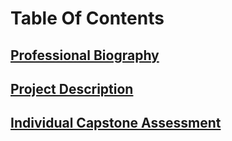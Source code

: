 # Table Of Contents

## [Professional Biography](Documentation/John-Wiesner-Professional-Biography.md)

## [Project Description](Documentation/Project-Description.md)

## [Individual Capstone Assessment](Documentation/Individual-Capstone-Assessment.md)

